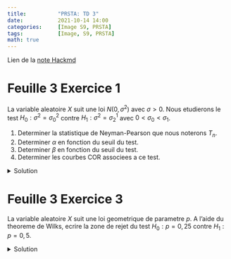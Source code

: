 ```yaml
---
title:          "PRSTA: TD 3"
date:           2021-10-14 14:00
categories:     [Image S9, PRSTA]
tags:           [Image, S9, PRSTA]
math: true
---
```

Lien de la [note Hackmd](https://hackmd.io/@lemasymasa/ryi1R9rHK)

# Feuille 3 Exercice 1

La variable aleatoire $X$ suit une loi $N(0, \sigma^2)$ avec $\sigma \gt 0$.
Nous etudierons le test $H_0 : \sigma^2 = \sigma^2_0$ contre $H_1 : \sigma^2 = \sigma_2^1$ avec $0 \lt \sigma_0 \lt \sigma_1$.
1. Determiner la statistique de Neyman-Pearson que nous noterons $T_n$.
2. Determiner $\alpha$ en fonction du seuil du test.
3. Determiner $\beta$ en fonction du seuil du test.
4. Determiner les courbes COR associees a ce test.

<details markdown="1"><summary>Solution</summary>

$$
\begin{aligned}
T&=\frac{\Pi_{i=1}^nf(X_i,\sigma_1)}{\Pi_{i=1}^nf(X_i,\sigma_0)}\\
&= \frac{\Pi_{i=1}^n\frac{1}{\sigma_1\sqrt{2\pi}}\exp(\frac{-X_i^2}{2\sigma_1^2})}{\Pi_{i=1}^n\frac{1}{\sigma_0\sqrt{2\pi}}\exp(\frac{-X_i^2}{2\sigma_0^2})}\\
&=(\frac{\sigma_0}{\sigma_1})^n\exp(-\frac{1}{2}\sum_{i=1}^nX_i^2(\frac{1}{\sigma_1^2}-\frac{1}{\sigma_0^2}))
\end{aligned}\\
\begin{aligned}
\ln(T)&=\underbrace{n\ln(\frac{\sigma_0}{\sigma_1})}_{\color{green}{a}}-\frac{1}{2}\sum_{i=1}^nX_i^2\underbrace{(\frac{1}{\sigma_1^2}-\frac{1}{\sigma_0^2})}_{\color{green}{b}}\\
&= a-\frac{b}{2}\sum_{i=1}^nX_i^2
\end{aligned}
$$

D'apres le lemme de Neyman-Pearson:

L'hypothese $H_0$ est rejetee lorsque:

$$
\begin{aligned}
T&\gt C_{\alpha}\\
\ln(T)&\gt\ln(C_{\alpha})\\
a-\frac{b}{2}\sum_{i=1}^nX_i^2&\gt\ln(C_{\alpha})\\
\sum_{i=1}^nX_i^2&\gt-\frac{2}{b}(\ln(C_{\alpha}) - a)
\end{aligned}\\
\color{red}{\boxed{\sum_{i=1}^nX_i^2\gt S_{\alpha}}}\\
T_n=\sum_{i=1}^nX_i^2
$$

On cherche $\alpha$ et $\beta$:

$$
\begin{aligned}
\alpha&= P(\text{rejeter } H_0\vert H_0\text{ vraie})\\
&=P(\sum X_i^2\gt S_{\alpha}\vert\sigma=\sigma_0)\\
&=P(\frac{T_n}{\sigma_0^2}\gt\frac{S_{\alpha}}{\sigma_0^2})
\end{aligned}
$$

Les variables aleatoires sont normales centrees et independantes donc

$$
W_n:=\frac{T_n}{\sigma_0^2}\sim\chi_2(n)\\
\alpha=P(W_n\gt\frac{S_{\alpha}}{\sigma_0^2})
$$

On prend $\alpha=0.05$ et $n=33$

$$
\frac{S_{\alpha}}{\sigma_0^2}\simeq 47,40
$$

```python=
chi2.ppf(0.95, 33)
chi2.isf(0.05, 33)
```

`s` comme `survie`

$$
\alpha=1-F_N\biggr(\frac{S_{\alpha}}{\sigma_0^2}\biggr)\\
F_N\biggr(\frac{S_{\alpha}}{\sigma_0^2}\biggr) = 1-\alpha\\
\frac{S_{\alpha}}{\sigma_0^2} = F_N^{-1}(1-\alpha)\\
\color{red}{\boxed{S_{\alpha}=\sigma_0^2F_N^{-1}(1-\alpha)}}
$$

$$
\begin{aligned}
\beta&=P(\text{Accepte H_0}\vert H_1\text{ vraie})\\
&= P(T_n\le S_{\alpha}\vert\sigma^2=\sigma_1^2)
\end{aligned}
$$

Sous l'hypothese $H_1$: $W_n':=\frac{T_n}{\sigma_1^2}\sim\chi^2(n)$

$$
\begin{aligned}
\beta &= P(W_n'\le\frac{S_{\alpha}}{\sigma_1^2})\\
&= F_n(\frac{S_{\alpha}}{\sigma_1^2})\\
\end{aligned}\\
\color{red}{\boxed{\beta = F_n\biggr(\frac{\sigma_0^2F_n^{-1}(1-\alpha)}{\sigma_1^2}\biggr)}}
$$

</details>

# Feuille 3 Exercice 3

La variable aleatoire $X$ suit une loi geometrique de parametre $p$. A l’aide du theoreme de Wilks, ecrire la zone de rejet du test $H_0 : p = 0, 25$ contre $H_1 : p = 0, 5$.

<details markdown="1"><summary>Solution</summary>

D'apres le theoreme de Wilks,

$$
R_n=2\log(T_n)\sim\chi^2(1)\\
\{R_n\gt 3,84\}
$$

Il suffit d'expliciter en $R_n$


Il suffit d'expliciter $R_n$

$$
\begin{aligned}
T_n&=\frac{L(X_1,\dots,X_n,0.5)}{L(X_1,\dots,X_n,0.25)}\\
&= \frac{\prod_{i=1}^n0.5\times(1-0.5)^{X_i-1}}{\prod_{i=1}^n0.25\times(1-0.25)^{X_i-1}}\\
&= 2^n\times\prod_{i=1}^n\biggr(\frac{0.5}{0.75}\biggr)^{X_i-1}\\
&= 2^n\times\prod_{i=1}^n\biggr(\frac{2}{3}\biggr)\\
&= 2^n\times\biggr(\frac{2}{3}\biggr)^{\sum_{i=1}^n(X_i-1)}
\end{aligned}
$$

Passons au logarithme neperien:

$$
\ln(T_n)=n\ln(2)+\ln\biggr(\frac{2}{3}\biggr)\sum_{i=1}^n(X_i-1)\\
\begin{aligned}
R_n&=2\ln(T_n)\\
&= 2(n\ln(2)+\ln\biggr(\frac{2}{3}\biggr)\sum_{i=1}^n(X_i-1))
\end{aligned}\\
\alpha = 5\%
$$

<div class="alert alert-info" role="alert" markdown="1">
**Rappel**: $R_n$ suit asymptotiquement $\chi^2(1)$
</div>


Zone de rejet:

$$
\{R_n\gt 3,84\}
$$

On veut resoudre l'equation pour isoler $\sum_{i=1}^nX_i$

$$
\begin{aligned}
2[n\ln(2)+\ln(\frac{2}{3})\sum_{i=1}^n(X_i-1)]&\gt3.84\\
\ln(\frac{2}{3})\sum_{i=1}^n(X_i-1)&\gt\frac{3.84}{2}-\ln(2)\\
\sum_{i=1}^nX_i-n&\lt\frac{\frac{3.84}{2}-n\ln(2)}{ln(\frac{2}{3})}\quad\text{car }\ln(\frac{2}{3})\lt0\\
\frac{\sum_{i=1}^nX_i}{n}&\lt\frac{1.92-n\ln(2)}{n\ln(\frac{2}{3})} +1\\
\bar X_n&\lt\frac{1.92-n\ln(2)}{n\ln(\frac{2}{3})}+1
\end{aligned}
$$

</details>
